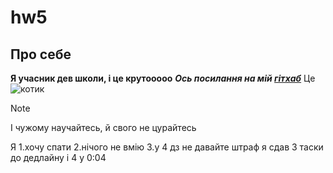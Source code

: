 # hw5
## Про себе
**Я учасник дев школи, і це крутооооо**
***Ось посилання на мій [гітхаб](https://github.com/mndn7)***
Це ![котик](https://i.pinimg.com/564x/d6/db/e7/d6dbe7cdd44e2d8e52e6c18a9a635c49.jpg)
> [!NOTE]
> І чужому научайтесь, й свого не цурайтесь

Я
1.хочу спати
2.нічого не вмію
3.у 4 дз не давайте штраф я сдав 3 таски до дедлайну і 4 у 0:04
